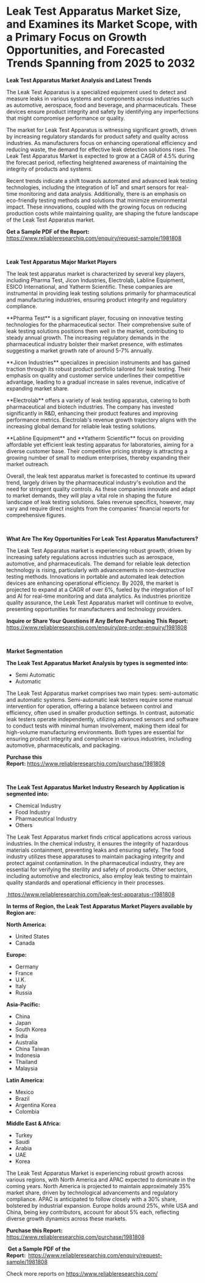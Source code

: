 <p><h1>Leak Test Apparatus Market Size, and Examines its Market Scope, with a Primary Focus on Growth Opportunities, and Forecasted Trends Spanning from 2025 to 2032</h1></p><p><strong>Leak Test Apparatus Market Analysis and Latest Trends</strong></p>
<p><p>The Leak Test Apparatus is a specialized equipment used to detect and measure leaks in various systems and components across industries such as automotive, aerospace, food and beverage, and pharmaceuticals. These devices ensure product integrity and safety by identifying any imperfections that might compromise performance or quality. </p><p>The market for Leak Test Apparatus is witnessing significant growth, driven by increasing regulatory standards for product safety and quality across industries. As manufacturers focus on enhancing operational efficiency and reducing waste, the demand for effective leak detection solutions rises. The Leak Test Apparatus Market is expected to grow at a CAGR of 4.5% during the forecast period, reflecting heightened awareness of maintaining the integrity of products and systems. </p><p>Recent trends indicate a shift towards automated and advanced leak testing technologies, including the integration of IoT and smart sensors for real-time monitoring and data analysis. Additionally, there is an emphasis on eco-friendly testing methods and solutions that minimize environmental impact. These innovations, coupled with the growing focus on reducing production costs while maintaining quality, are shaping the future landscape of the Leak Test Apparatus market.</p></p>
<p><strong>Get a Sample PDF of the Report:&nbsp;</strong> <a href="https://www.reliableresearchiq.com/enquiry/request-sample/1981808?utm_campaign=2294&utm_medium=2&utm_source=Github&utm_content=ia&utm_term=20022025&utm_id=leak-test-apparatus">https://www.reliableresearchiq.com/enquiry/request-sample/1981808</a></p>
<p>&nbsp;</p>
<p><strong>Leak Test Apparatus Major Market Players</strong></p>
<p><p>The leak test apparatus market is characterized by several key players, including Pharma Test, Jicon Industries, Electrolab, Labline Equipment, ESICO International, and Yatherm Scientific. These companies are instrumental in providing leak testing solutions primarily for pharmaceutical and manufacturing industries, ensuring product integrity and regulatory compliance.</p><p>**Pharma Test** is a significant player, focusing on innovative testing technologies for the pharmaceutical sector. Their comprehensive suite of leak testing solutions positions them well in the market, contributing to steady annual growth. The increasing regulatory demands in the pharmaceutical industry bolster their market presence, with estimates suggesting a market growth rate of around 5-7% annually.</p><p>**Jicon Industries** specializes in precision instruments and has gained traction through its robust product portfolio tailored for leak testing. Their emphasis on quality and customer service underlines their competitive advantage, leading to a gradual increase in sales revenue, indicative of expanding market share.</p><p>**Electrolab** offers a variety of leak testing apparatus, catering to both pharmaceutical and biotech industries. The company has invested significantly in R&D, enhancing their product features and improving performance metrics. Electrolab's revenue growth trajectory aligns with the increasing global demand for reliable leak testing solutions.</p><p>**Labline Equipment** and **Yatherm Scientific** focus on providing affordable yet efficient leak testing apparatus for laboratories, aiming for a diverse customer base. Their competitive pricing strategy is attracting a growing number of small to medium enterprises, thereby expanding their market outreach.</p><p>Overall, the leak test apparatus market is forecasted to continue its upward trend, largely driven by the pharmaceutical industry's evolution and the need for stringent quality controls. As these companies innovate and adapt to market demands, they will play a vital role in shaping the future landscape of leak testing solutions. Sales revenue specifics, however, may vary and require direct insights from the companies' financial reports for comprehensive figures.</p></p>
<p>&nbsp;</p>
<p><strong>What Are The Key Opportunities For Leak Test Apparatus Manufacturers?</strong></p>
<p><p>The Leak Test Apparatus market is experiencing robust growth, driven by increasing safety regulations across industries such as aerospace, automotive, and pharmaceuticals. The demand for reliable leak detection technology is rising, particularly with advancements in non-destructive testing methods. Innovations in portable and automated leak detection devices are enhancing operational efficiency. By 2028, the market is projected to expand at a CAGR of over 6%, fueled by the integration of IoT and AI for real-time monitoring and data analytics. As industries prioritize quality assurance, the Leak Test Apparatus market will continue to evolve, presenting opportunities for manufacturers and technology providers.</p></p>
<p><strong>Inquire or Share Your Questions If Any Before Purchasing This Report:</strong> <a href="https://www.reliableresearchiq.com/enquiry/pre-order-enquiry/1981808?utm_campaign=2294&utm_medium=2&utm_source=Github&utm_content=ia&utm_term=20022025&utm_id=leak-test-apparatus">https://www.reliableresearchiq.com/enquiry/pre-order-enquiry/1981808</a></p>
<p>&nbsp;</p>
<p><strong>Market Segmentation</strong></p>
<p><strong>The Leak Test Apparatus Market Analysis by types is segmented into:</strong></p>
<p><ul><li>Semi Automatic</li><li>Automatic</li></ul></p>
<p><p>The Leak Test Apparatus market comprises two main types: semi-automatic and automatic systems. Semi-automatic leak testers require some manual intervention for operation, offering a balance between control and efficiency, often used in smaller production settings. In contrast, automatic leak testers operate independently, utilizing advanced sensors and software to conduct tests with minimal human involvement, making them ideal for high-volume manufacturing environments. Both types are essential for ensuring product integrity and compliance in various industries, including automotive, pharmaceuticals, and packaging.</p></p>
<p><strong>Purchase this Report:&nbsp;</strong><a href="https://www.reliableresearchiq.com/purchase/1981808?utm_campaign=2294&utm_medium=2&utm_source=Github&utm_content=ia&utm_term=20022025&utm_id=leak-test-apparatus">https://www.reliableresearchiq.com/purchase/1981808</a></p>
<p>&nbsp;</p>
<p><strong>The Leak Test Apparatus Market Industry Research by Application is segmented into:</strong></p>
<p><ul><li>Chemical Industry</li><li>Food Industry</li><li>Pharmaceutical Industry</li><li>Others</li></ul></p>
<p><p>The Leak Test Apparatus market finds critical applications across various industries. In the chemical industry, it ensures the integrity of hazardous materials containment, preventing leaks and ensuring safety. The food industry utilizes these apparatuses to maintain packaging integrity and protect against contamination. In the pharmaceutical industry, they are essential for verifying the sterility and safety of products. Other sectors, including automotive and electronics, also employ leak testing to maintain quality standards and operational efficiency in their processes.</p></p>
<p><a href="https://www.reliableresearchiq.com/leak-test-apparatus-r1981808?utm_campaign=2294&utm_medium=2&utm_source=Github&utm_content=ia&utm_term=20022025&utm_id=leak-test-apparatus">&nbsp;https://www.reliableresearchiq.com/leak-test-apparatus-r1981808</a></p>
<p><strong>In terms of Region, the Leak Test Apparatus Market Players available by Region are:</strong></p>
<p>
    <p> <strong> North America: </strong>
        <ul>
            <li>United States</li>
            <li>Canada</li>
        </ul>
        </p> 
    <p> <strong> Europe: </strong>
        <ul>
            <li>Germany</li>
            <li>France</li>
            <li>U.K.</li>
            <li>Italy</li>
            <li>Russia</li>
        </ul>
        </p> 
    <p> <strong> Asia-Pacific: </strong>
        <ul>
            <li>China</li>
            <li>Japan</li>
            <li>South Korea</li>
            <li>India</li>
            <li>Australia</li>
            <li>China Taiwan</li>
            <li>Indonesia</li>
            <li>Thailand</li>
            <li>Malaysia</li>
        </ul>
        </p> 
    <p> <strong> Latin America: </strong>
        <ul>
            <li>Mexico</li>
            <li>Brazil</li>
            <li>Argentina Korea</li>
            <li>Colombia</li>
        </ul>
        </p> 
    <p> <strong> Middle East & Africa: </strong>
        <ul>
            <li>Turkey</li>
            <li>Saudi</li>
            <li>Arabia</li>
            <li>UAE</li>
            <li>Korea</li>
        </ul>
    </p>
    </p>
<p><p>The Leak Test Apparatus Market is experiencing robust growth across various regions, with North America and APAC expected to dominate in the coming years. North America is projected to maintain approximately 35% market share, driven by technological advancements and regulatory compliance. APAC is anticipated to follow closely with a 30% share, bolstered by industrial expansion. Europe holds around 25%, while USA and China, being key contributors, account for about 5% each, reflecting diverse growth dynamics across these markets.</p></p>
<p><strong>Purchase this Report: </strong><a href="https://www.reliableresearchiq.com/purchase/1981808?utm_campaign=2294&utm_medium=2&utm_source=Github&utm_content=ia&utm_term=20022025&utm_id=leak-test-apparatus">https://www.reliableresearchiq.com/purchase/1981808</a></p>
<p>&nbsp;<strong>Get a Sample PDF of the Report:&nbsp;&nbsp;</strong><a href="https://www.reliableresearchiq.com/enquiry/request-sample/1981808?utm_campaign=2294&utm_medium=2&utm_source=Github&utm_content=ia&utm_term=20022025&utm_id=leak-test-apparatus">https://www.reliableresearchiq.com/enquiry/request-sample/1981808</a></p>
<p><strong></strong></p>
<p>Check more reports on <a href="https://www.reliableresearchiq.com/?utm_campaign=2294&utm_medium=2&utm_source=Github&utm_content=ia&utm_term=20022025&utm_id=leak-test-apparatus">https://www.reliableresearchiq.com/</a></p>